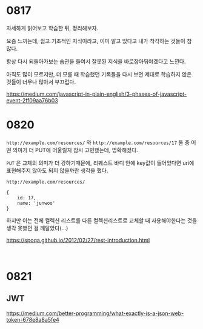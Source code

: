 # 0817

자세하게 읽어보고 학습한 뒤, 정리해보자.

요즘 느끼는데, 쉽고 기초적인 지식이라고, 이미 알고 있다고 내가 착각하는 것들이 참 많다.

항상 다시 되돌아가보는 습관을 들여서 잘못된 지식을 바로잡아둬야겠다고 느낀다.

아직도 많이 모르지만, 더 모를 때 학습했던 기록들을 다시 보면 제대로 학습하지 않은 것들이 너무나 많아서 부끄럽다.

https://medium.com/javascript-in-plain-english/3-phases-of-javascript-event-2ff09aa76b03



# 0820

`http://example.com/resources/` 와 `http://example.com/resources/17` 둘 중 어떤 의미가 더 PUT에 어울릴지 잠시 고민했는데, 명확해졌다.

`PUT` 은 교체의 의미가 더 강하기때문에, 리퀘스트 바디 안에 key값이 들어있다면 uri에 표현해주지 않아도 되지 않을까란 생각을 했다.

`http://example.com/resources/`

```
{
	id: 17,
	name: 'junwoo'
}
```

하지만 이는 전체 컬렉션 리스트를 다른 컬렉션리스트로 교체할 때 사용해야한다는 것을 생각 못했던 걸 깨달았다(...)

https://spoqa.github.io/2012/02/27/rest-introduction.html

<br>

# 0821

## JWT

https://medium.com/better-programming/what-exactly-is-a-json-web-token-678e8a8a5fe4